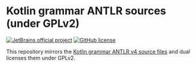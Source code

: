 # Kotlin grammar ANTLR sources (under GPLv2)

[![JetBrains official project](https://jb.gg/badges/official.svg)](https://github.com/JetBrains#jetbrains-on-github)
[![GitHub license](https://img.shields.io/github/license/Kotlin/kotlin-grammar-gpl2)](https://www.gnu.org/licenses/old-licenses/gpl-2.0.txt)

This repository mirrors the [Kotlin grammar ANTLR v4 source files](https://github.com/Kotlin/kotlin-spec/tree/release/grammar) and dual licenses them under GPLv2.
